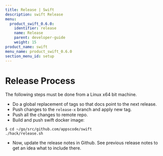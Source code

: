 ```yaml
---
title: Release | Swift
description: swift Release
menu:
  product_swift_0.6.0:
    identifier: release
    name: Release
    parent: developer-guide
    weight: 15
product_name: swift
menu_name: product_swift_0.6.0
section_menu_id: setup
---
```


# Release Process

The following steps must be done from a Linux x64 bit machine.

- Do a global replacement of tags so that docs point to the next release.
- Push changes to the `release-x` branch and apply new tag.
- Push all the changes to remote repo.
- Build and push swift docker image:

```console
$ cd ~/go/src/github.com/appscode/swift
./hack/release.sh
```

- Now, update the release notes in Github. See previous release notes to get an idea what to include there.

